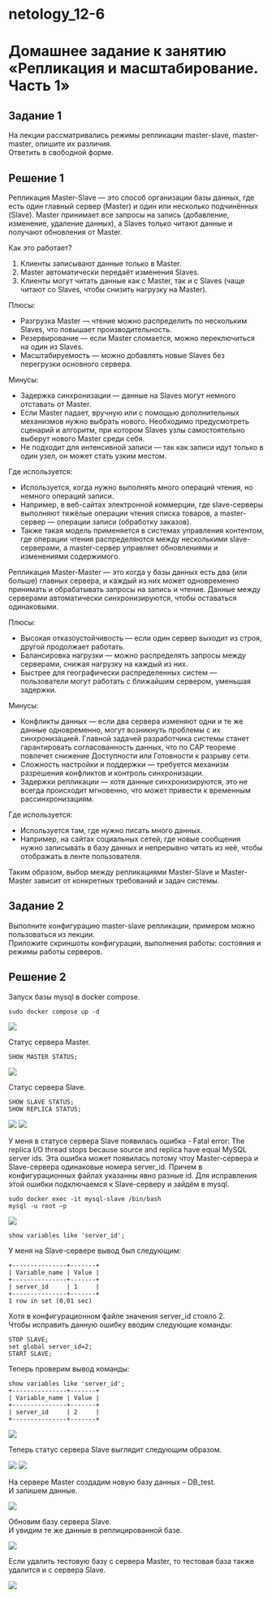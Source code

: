 # netology_12-6

# Домашнее задание к занятию «Репликация и масштабирование. Часть 1»

## Задание 1

На лекции рассматривались режимы репликации master-slave, master-master, опишите их различия.  
Ответить в свободной форме.

## Решение 1

Репликация Master-Slave — это способ организации базы данных, где есть один главный сервер (Master) и один или несколько подчинённых (Slave). Master принимает все запросы на запись (добавление, изменение, удаление данных), а Slaves только читают данные и получают обновления от Master.  

Как это работает?
1.	Клиенты записывают данные только в Master.
2.	Master автоматически передаёт изменения Slaves.
3.	Клиенты могут читать данные как с Master, так и с Slaves (чаще читают со Slaves, чтобы снизить нагрузку на Master).  

Плюсы:  
* Разгрузка Master — чтение можно распределить по нескольким Slaves, что повышает производительность.
* Резервирование — если Master сломается, можно переключиться на один из Slaves.
* Масштабируемость — можно добавлять новые Slaves без перегрузки основного сервера.  

Минусы:  
* Задержка синхронизации — данные на Slaves могут немного отставать от Master.
* Если Master падает, вручную или с помощью дополнительных механизмов нужно выбрать нового. Необходимо предусмотреть сценарий и алгоритм, при котором Slaves узлы самостоятельно выберут нового Master среди себя.
* Не подходит для интенсивной записи — так как записи идут только в один узел, он может стать узким местом.

Где используется:
* Используется, когда нужно выполнять много операций чтения, но немного операций записи. 
* Например, в веб-сайтах электронной коммерции, где slave-серверы выполняют тяжёлые операции чтения списка товаров, а master-сервер — операции записи (обработку заказов). 
* Также такая модель применяется в системах управления контентом, где операции чтения распределяются между несколькими slave-серверами, а master-сервер управляет обновлениями и изменениями содержимого. 

Репликация Master-Master — это когда у базы данных есть два (или больше) главных сервера, и каждый из них может одновременно принимать и обрабатывать запросы на запись и чтение. Данные между серверами автоматически синхронизируются, чтобы оставаться одинаковыми.

Плюсы:
* Высокая отказоустойчивость — если один сервер выходит из строя, другой продолжает работать.
* Балансировка нагрузки — можно распределять запросы между серверами, снижая нагрузку на каждый из них.
* Быстрее для географически распределенных систем — пользователи могут работать с ближайшим сервером, уменьшая задержки.

Минусы:
* Конфликты данных — если два сервера изменяют одни и те же данные одновременно, могут возникнуть проблемы с их синхронизацией. Главной задачей разработчика системы станет гарантировать согласованность данных, что по CAP теореме повлечет снижение Доступности или Готовности к разрыву сети.
* Сложность настройки и поддержки — требуется механизм разрешения конфликтов и контроль синхронизации.
* Задержки репликации — хотя данные синхронизируются, это не всегда происходит мгновенно, что может привести к временным рассинхронизациям.

Где используется:
* Используется там, где нужно писать много данных. 
* Например, на сайтах социальных сетей, где новые сообщения нужно записывать в базу данных и непрерывно читать из неё, чтобы отображать в ленте пользователя. 

Таким образом, выбор между репликациями Master-Slave и Master-Master зависит от конкретных требований и задач системы.

## Задание 2

Выполните конфигурацию master-slave репликации, примером можно пользоваться из лекции.  
Приложите скриншоты конфигурации, выполнения работы: состояния и режимы работы серверов.

## Решение 2

Запуск базы mysql в docker compose.
```
sudo docker compose up -d
```
![](https://github.com/eskin-igor/netology_12-6/blob/main/12-6/12-5-2-0.JPG)

Статус сервера Master.
```
SHOW MASTER STATUS;
```
![](https://github.com/eskin-igor/netology_12-6/blob/main/12-6/12-5-2-1.JPG)

Статус сервера Slave.
```
SHOW SLAVE STATUS;
SHOW REPLICA STATUS;
```
![](https://github.com/eskin-igor/netology_12-6/blob/main/12-6/12-5-2-2.JPG)
![](https://github.com/eskin-igor/netology_12-6/blob/main/12-6/12-5-2-3.JPG)

У меня в статусе сервера Slave появилась ошибка - Fatal error: The replica I/O thread stops because source and replica have equal MySQL server ids.
Эта ошибка может появилась потому чтоу  Master-сервера и Slave-сервера одинаковые номера server_id. Причем в конфигурационных файлах указанны явно разные id.
Для исправления этой ошибки подключаемся к Slave-серверу и зайдём в mysql.
```
sudo docker exec -it mysql-slave /bin/bash 
mysql -u root –p
```
![](https://github.com/eskin-igor/netology_12-6/blob/main/12-6/12-5-2-4.JPG)

```
show variables like 'server_id';
```
У меня на Slave-сервере вывод был следующим:
```
+---------------+-------+
| Variable_name | Value |
+---------------+-------+
| server_id     | 1     |
+---------------+-------+
1 row in set (0,01 sec)
```
Хотя в конфигурационном файле значения server_id стояло 2.  
Чтобы исправить данную ошибку вводим следующие команды:
```
STOP SLAVE;
set global server_id=2;
START SLAVE;
```
Теперь проверим вывод команды:
```
show variables like 'server_id';
+---------------+-------+
| Variable_name | Value |
+---------------+-------+
| server_id     | 2     |
+---------------+-------+
```
![](https://github.com/eskin-igor/netology_12-6/blob/main/12-6/12-5-2-5.JPG)

Теперь статус сервера Slave выглядит следующим образом.

![](https://github.com/eskin-igor/netology_12-6/blob/main/12-6/12-5-2-6.JPG)
![](https://github.com/eskin-igor/netology_12-6/blob/main/12-6/12-5-2-7.JPG)

На сервере Master создадим новую базу данных – DB_test.  
И запишем данные.

![](https://github.com/eskin-igor/netology_12-6/blob/main/12-6/12-5-2-8.JPG)

Обновим базу сервера Slave.   
И увидим те же данные в реплицированной базе.

![](https://github.com/eskin-igor/netology_12-6/blob/main/12-6/12-5-2-9.JPG)

Если удалить тестовую базу с сервера Master, то тестовая база также удалится и с сервера Slave.

![](https://github.com/eskin-igor/netology_12-6/blob/main/12-6/12-5-2-10.JPG)
